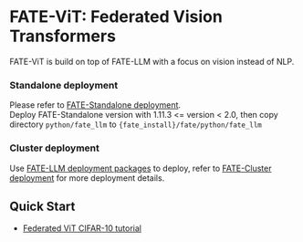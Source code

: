 # FATE-ViT: Federated Vision Transformers
FATE-ViT is build on top of FATE-LLM with a focus on vision instead of NLP.

### Standalone deployment
Please refer to [FATE-Standalone deployment](https://github.com/FederatedAI/FATE#standalone-deployment).  
Deploy FATE-Standalone version with 1.11.3 <= version < 2.0, then copy directory `python/fate_llm` to `{fate_install}/fate/python/fate_llm`

### Cluster deployment
Use [FATE-LLM deployment packages](https://github.com/FederatedAI/FATE/wiki/Download#llm%E9%83%A8%E7%BD%B2%E5%8C%85) to deploy,  refer to [FATE-Cluster deployment](https://github.com/FederatedAI/FATE#cluster-deployment) for more deployment details.

## Quick Start
- [Federated ViT CIFAR-10 tutorial](./doc/tutorial/offsite_tuning/Offsite_tuning_tutorial.ipynb)
